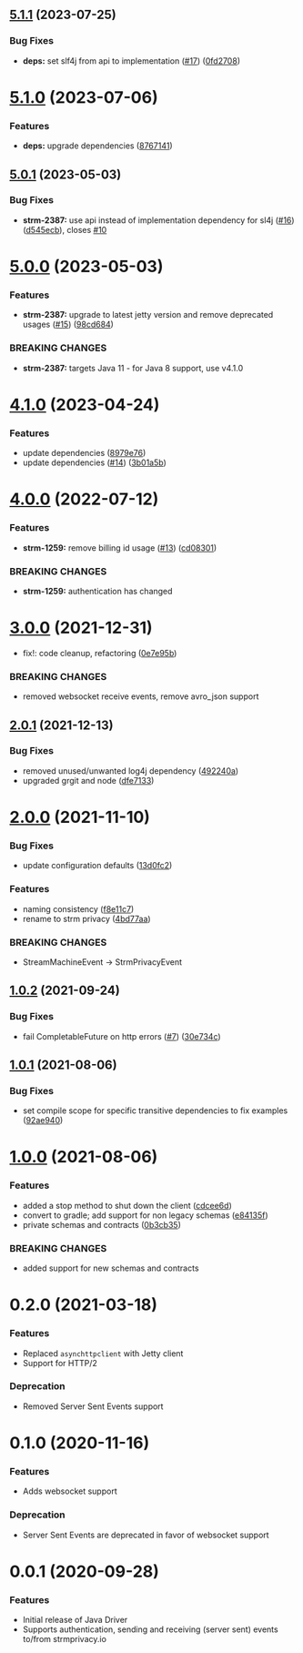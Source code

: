 ## [5.1.1](https://github.com/strmprivacy/java-driver/compare/v5.1.0...v5.1.1) (2023-07-25)


### Bug Fixes

* **deps:** set slf4j from api to implementation ([#17](https://github.com/strmprivacy/java-driver/issues/17)) ([0fd2708](https://github.com/strmprivacy/java-driver/commit/0fd2708d1a8d581282d480d895c17a2f1017bf86))

# [5.1.0](https://github.com/strmprivacy/java-driver/compare/v5.0.1...v5.1.0) (2023-07-06)


### Features

* **deps:** upgrade dependencies ([8767141](https://github.com/strmprivacy/java-driver/commit/8767141922de25bc37cc69ee6631e542719d0d75))

## [5.0.1](https://github.com/strmprivacy/java-driver/compare/v5.0.0...v5.0.1) (2023-05-03)


### Bug Fixes

* **strm-2387:** use api instead of implementation dependency for sl4j ([#16](https://github.com/strmprivacy/java-driver/issues/16)) ([d545ecb](https://github.com/strmprivacy/java-driver/commit/d545ecb410b73f9c4bef98c0f823cc81e10c260c)), closes [#10](https://github.com/strmprivacy/java-driver/issues/10)

# [5.0.0](https://github.com/strmprivacy/java-driver/compare/v4.1.0...v5.0.0) (2023-05-03)


### Features

* **strm-2387:** upgrade to latest jetty version and remove deprecated usages ([#15](https://github.com/strmprivacy/java-driver/issues/15)) ([98cd684](https://github.com/strmprivacy/java-driver/commit/98cd68428d8742c0bcee2abc1cada250c2d90c37))


### BREAKING CHANGES

* **strm-2387:** targets Java 11 - for Java 8 support, use v4.1.0

# [4.1.0](https://github.com/strmprivacy/java-driver/compare/v4.0.0...v4.1.0) (2023-04-24)


### Features

* update dependencies ([8979e76](https://github.com/strmprivacy/java-driver/commit/8979e762fda75808e77ca007113c5774fe5a8af6))
* update dependencies ([#14](https://github.com/strmprivacy/java-driver/issues/14)) ([3b01a5b](https://github.com/strmprivacy/java-driver/commit/3b01a5bace87e4735bc65ef52f9db273eda4f776))

# [4.0.0](https://github.com/strmprivacy/java-driver/compare/v3.0.0...v4.0.0) (2022-07-12)


### Features

* **strm-1259:** remove billing id usage ([#13](https://github.com/strmprivacy/java-driver/issues/13)) ([cd08301](https://github.com/strmprivacy/java-driver/commit/cd083018186c5ca6d6c2fde2b062b62b3204fe58))


### BREAKING CHANGES

* **strm-1259:** authentication has changed

# [3.0.0](https://github.com/strmprivacy/java-driver/compare/v2.0.1...v3.0.0) (2021-12-31)


* fix!: code cleanup, refactoring ([0e7e95b](https://github.com/strmprivacy/java-driver/commit/0e7e95bccf4417216fefd43af90e5fbe50b21640))


### BREAKING CHANGES

* removed websocket receive events, remove avro_json support

## [2.0.1](https://github.com/strmprivacy/java-driver/compare/v2.0.0...v2.0.1) (2021-12-13)


### Bug Fixes

* removed unused/unwanted log4j dependency ([492240a](https://github.com/strmprivacy/java-driver/commit/492240a15fdc1ddaef0da885c268328b861de13f))
* upgraded grgit and node ([dfe7133](https://github.com/strmprivacy/java-driver/commit/dfe71336081c8fea0cc09f873a308721dac860f9))

# [2.0.0](https://github.com/streammachineio/java-driver/compare/v1.0.2...v2.0.0) (2021-11-10)


### Bug Fixes

* update configuration defaults ([13d0fc2](https://github.com/streammachineio/java-driver/commit/13d0fc2dabed0e1b46a35598323f0279fd85b30c))


### Features

* naming consistency ([f8e11c7](https://github.com/streammachineio/java-driver/commit/f8e11c71aa3a51003f9667f28e6e51200736e110))
* rename to strm privacy ([4bd77aa](https://github.com/streammachineio/java-driver/commit/4bd77aa9f8981f609dedc6495e7ce7e48ddc0844))


### BREAKING CHANGES

* StreamMachineEvent -> StrmPrivacyEvent

## [1.0.2](https://github.com/strmprivacy/java-driver/compare/v1.0.1...v1.0.2) (2021-09-24)


### Bug Fixes

* fail CompletableFuture on http errors ([#7](https://github.com/strmprivacy/java-driver/issues/7)) ([30e734c](https://github.com/strmprivacy/java-driver/commit/30e734c15b9c5cb6f43d214080a78fc32bfd6168))

## [1.0.1](https://github.com/strmprivacy/java-driver/compare/v1.0.0...v1.0.1) (2021-08-06)


### Bug Fixes

* set compile scope for specific transitive dependencies to fix examples ([92ae940](https://github.com/strmprivacy/java-driver/commit/92ae9402237bca87d994ba3f3226a34d333b342c))

# [1.0.0](https://github.com/strmprivacy/java-driver/compare/v0.1.0...v1.0.0) (2021-08-06)


### Features

* added a stop method to shut down the client ([cdcee6d](https://github.com/strmprivacy/java-driver/commit/cdcee6d7a5bb1843d4cf776f7a0bad1475ff5274))
* convert to gradle; add support for non legacy schemas ([e84135f](https://github.com/strmprivacy/java-driver/commit/e84135f44ff8fdbfa3fcb7b7c9fbe374284f8bbb))
* private schemas and contracts ([0b3cb35](https://github.com/strmprivacy/java-driver/commit/0b3cb35f7628b114d69aaf24e362363df91b101a))


### BREAKING CHANGES

* added support for new schemas and contracts

# 0.2.0 (2021-03-18)


### Features
* Replaced `asynchttpclient` with Jetty client
* Support for HTTP/2

### Deprecation
* Removed Server Sent Events support

# 0.1.0 (2020-11-16)


### Features
* Adds websocket support

### Deprecation
* Server Sent Events are deprecated in favor of websocket support

# 0.0.1 (2020-09-28)


### Features
* Initial release of Java Driver
* Supports authentication, sending and receiving (server sent) events to/from strmprivacy.io
